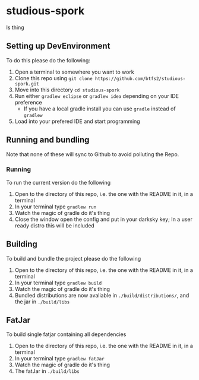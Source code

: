 # studious-spork

Is thing

## Setting up DevEnvironment

To do this please do the following:

1. Open a terminal to somewhere you want to work
2. Clone this repo using `git clone https://github.com/btfs2/studious-spork.git`
3. Move into this directory `cd studious-spork`
4. Run either `gradlew eclipse` or `gradlew idea` depending on your IDE preference
	* If you have a local gradle install you can use `gradle` instead of `gradlew`
5. Load into your prefered IDE and start programming

## Running and bundling

Note that none of these will sync to Github to avoid polluting the Repo.

### Running

To run the current version do the following

1. Open to the directory of this repo, i.e. the one with the README in it, in a terminal
2. In your terminal type `gradlew run`
3. Watch the magic of gradle do it's thing
4. Close the window open the config and put in your darksky key; In a user ready distro this will be included

## Building

To build and bundle the project please do the following

1. Open to the directory of this repo, i.e. the one with the README in it, in a terminal
2. In your terminal type `gradlew build`
3. Watch the magic of gradle do it's thing
4. Bundled distributions are now avaliable in `./build/distributions/`, and the jar in `./build/libs`

## FatJar

To build single fatjar containing all dependencies

1. Open to the directory of this repo, i.e. the one with the README in it, in a terminal
2. In your terminal type `gradlew fatJar`
3. Watch the magic of gradle do it's thing
4. The fatJar in `./build/libs`
